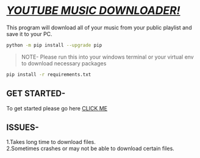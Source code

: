 # <u><var>YOUTUBE MUSIC DOWNLOADER! <var></u>

This program will download all of your music from your public playlist and save it to your PC.


```sh 
python -m pip install --upgrade pip
```


>NOTE- Please run this into your windows terminal or your virtual env to download necessary packages

```sh
pip install -r requirements.txt 
```


## GET STARTED- 
 To get started please go here <a href="https://github.com/nerfelitewar/yt-music-downloader/blob/main/Assets/how_to_start.md"> CLICK ME </a> <br>



## ISSUES- 
1.Takes long time to download files.<br>
2.Sometimes crashes or may not be able to download certain files.




